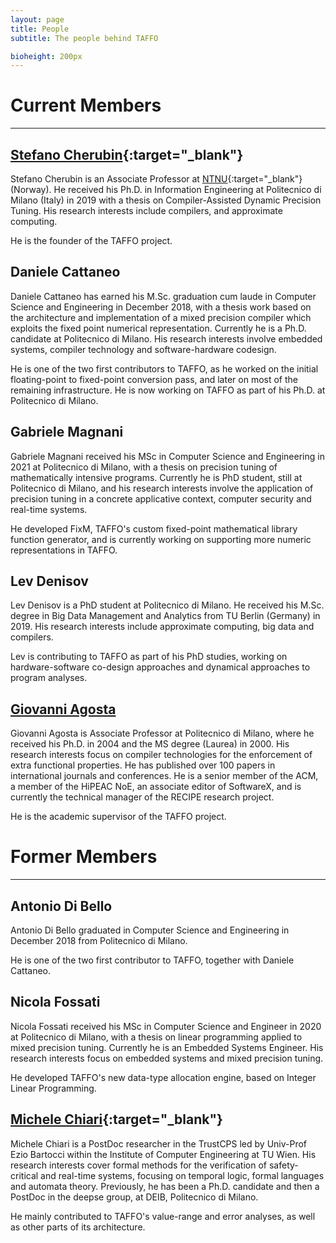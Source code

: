 ```yaml
---
layout: page
title: People
subtitle: The people behind TAFFO

bioheight: 200px
---
```


# Current Members

---

## [Stefano Cherubin](https://cherubin.faculty.polimi.it/){:target="_blank"}

Stefano Cherubin is an Associate Professor at [NTNU](https://www.napier.ac.uk/){:target="_blank"} (Norway).
He received his Ph.D. in Information Engineering at Politecnico di Milano (Italy) in 2019 with a thesis on Compiler-Assisted Dynamic Precision Tuning.
His research interests include compilers, and approximate computing.

He is the founder of the TAFFO project.

## Daniele Cattaneo

Daniele Cattaneo has earned his M.Sc. graduation cum laude in Computer Science
and Engineering in December 2018, with a thesis work based on the architecture
and implementation of a mixed precision compiler which exploits the fixed point
numerical representation.
Currently he is a Ph.D. candidate at Politecnico di Milano. His research
interests involve embedded systems, compiler technology and software-hardware
codesign.

He is one of the two first contributors to TAFFO, as he worked on the initial
floating-point to fixed-point conversion pass, and later on most of the remaining infrastructure.
He is now working on TAFFO as part of his Ph.D. at Politecnico di Milano.

## Gabriele Magnani

Gabriele Magnani received his MSc in Computer Science and Engineering in 2021 at Politecnico di Milano, with a thesis on precision tuning of mathematically intensive programs.
Currently he is PhD student, still at Politecnico di Milano, and his research interests involve the application of precision tuning in a concrete applicative context,
computer security and real-time systems.

He developed FixM, TAFFO's custom fixed-point mathematical library function generator,
and is currently working on supporting more numeric representations in TAFFO.

## Lev Denisov

Lev Denisov is a PhD student at Politecnico di Milano. He received his M.Sc. degree in Big Data Management and Analytics from TU Berlin (Germany) in 2019.
His research interests include approximate computing, big data and compilers.

Lev is contributing to TAFFO as part of his PhD studies, working on hardware-software co-design approaches and dynamical approaches to program analyses.

## [Giovanni Agosta](https://agosta.faculty.polimi.it/doku.html)

Giovanni Agosta is Associate Professor at Politecnico di Milano, where
he received his Ph.D. in 2004 and the MS degree (Laurea) in 2000. His
research interests focus on compiler technologies for the enforcement
of extra functional properties. He has published over 100 papers in
international journals and conferences.  He is a senior member of the
ACM, a member of the HiPEAC NoE, an associate editor of SoftwareX, and
is currently the technical manager of the RECIPE research project.

He is the academic supervisor of the TAFFO project.


# Former Members

---

## Antonio Di Bello

Antonio Di Bello graduated in Computer Science and Engineering in December 2018 from Politecnico di Milano.

He is one of the two first contributor to TAFFO, together with Daniele Cattaneo.

## Nicola Fossati

Nicola Fossati received his MSc in Computer Science and Engineer in 2020 at Politecnico di Milano, with a thesis on linear programming applied to mixed precision tuning.
Currently he is an Embedded Systems Engineer.
His research interests focus on embedded systems and mixed precision tuning.

He developed TAFFO's new data-type allocation engine, based on Integer Linear Programming.

## [Michele Chiari](https://michiari.github.io/){:target="_blank"}

Michele Chiari is a PostDoc researcher in the TrustCPS led by Univ-Prof Ezio Bartocci within the Institute of Computer Engineering at TU Wien.
His research interests cover formal methods for the verification of safety-critical and real-time systems, focusing on temporal logic, formal languages and automata theory.
Previously, he has been a Ph.D. candidate and then a PostDoc in the deepse group, at DEIB, Politecnico di Milano.

He mainly contributed to TAFFO's value-range and error analyses,
as well as other parts of its architecture.


